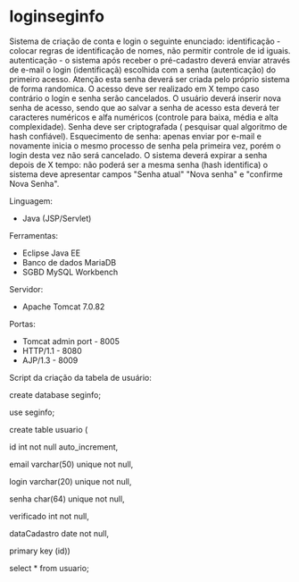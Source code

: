 # loginseginfo
Sistema de criação de conta e login o seguinte enunciado:
identificação - colocar regras de identificação de nomes, não permitir controle de id iguais.
autenticação - o sistema após receber o pré-cadastro deverá enviar através de e-mail o login (identificaçã) escolhida com a senha (autenticação) do primeiro acesso. Atenção esta senha deverá ser criada pelo próprio sistema de forma randomica.
O acesso deve ser realizado em X tempo caso contrário o login e senha serão cancelados.
O usuário deverá inserir nova senha de acesso, sendo que ao salvar a senha de acesso esta deverá ter caracteres numéricos e alfa numéricos (controle para baixa, média e alta complexidade).
Senha deve ser criptografada ( pesquisar qual algoritmo de hash confiável).
Esquecimento de senha: apenas enviar por e-mail e novamente inicia o mesmo processo de senha pela primeira vez, porém o login desta vez não será cancelado.
O sistema deverá expirar a senha depois de X tempo: não poderá ser a mesma senha (hash identifica) o sistema deve apresentar campos "Senha atual" "Nova senha" e "confirme Nova Senha".

Linguagem:
- Java (JSP/Servlet)

Ferramentas: 
- Eclipse Java EE
- Banco de dados MariaDB
- SGBD MySQL Workbench

Servidor:
- Apache Tomcat 7.0.82

Portas:
- Tomcat admin port - 8005
- HTTP/1.1 - 8080
- AJP/1.3 - 8009

Script da criação da tabela de usuário:

  create database seginfo;

  use seginfo;

  create table usuario (

  id int not null auto_increment,

  email varchar(50) unique not null,

  login varchar(20) unique not null,

  senha char(64) unique not null,

  verificado int not null,

  dataCadastro date not null,

  primary key (id))


select * from usuario;
